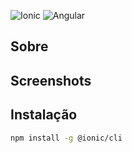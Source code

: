 ![Ionic](https://img.shields.io/badge/framework-ionic%205-yellowgreen)
![Angular](https://img.shields.io/badge/framework-angular-blue)


## Sobre
## Screenshots

## Instalação
```bash
npm install -g @ionic/cli
```
